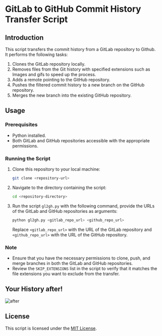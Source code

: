# GitLab to GitHub Commit History Transfer Script

## Introduction

This script transfers the commit history from a GitLab repository to Github. It performs the following tasks:

1. Clones the GitLab repository locally.
2. Removes files from the Git history with specified extensions such as Images and gifs to speed up the process.
3. Adds a remote pointing to the GitHub repository.
4. Pushes the filtered commit history to a new branch on the GitHub repository.
5. Merges the new branch into the existing GitHub repository.

## Usage

### Prerequisites

- Python installed.
- Both GitLab and GitHub repositories accessible with the appropriate permissions.

### Running the Script

1. Clone this repository to your local machine:

    ```bash
    git clone <repository-url>
    ```

2. Navigate to the directory containing the script:

    ```bash
    cd <repository-directory>
    ```

3. Run the script `gl2gh.py` with the following command, provide the URLs of the GitLab and GitHub repositories as arguments:

    ```bash
    python gl2gh.py <gitlab_repo_url> <github_repo_url>
    ```

    Replace `<gitlab_repo_url>` with the URL of the GitLab repository and `<github_repo_url>` with the URL of the GitHub repository.



### Note

- Ensure that you have the necessary permissions to clone, push, and merge branches in both the GitLab and GitHub repositories.
- Review the `SKIP_EXTENSIONS` list in the script to verify that it matches the file extensions you want to exclude from the transfer.


## Your History after!
![after](https://github.com/joeloftusdev/get-gitlab-commits/assets/152509645/23c05bb4-0efd-46a6-8139-63bc7466e94b)



## License

This script is licensed under the [MIT License](LICENSE).
